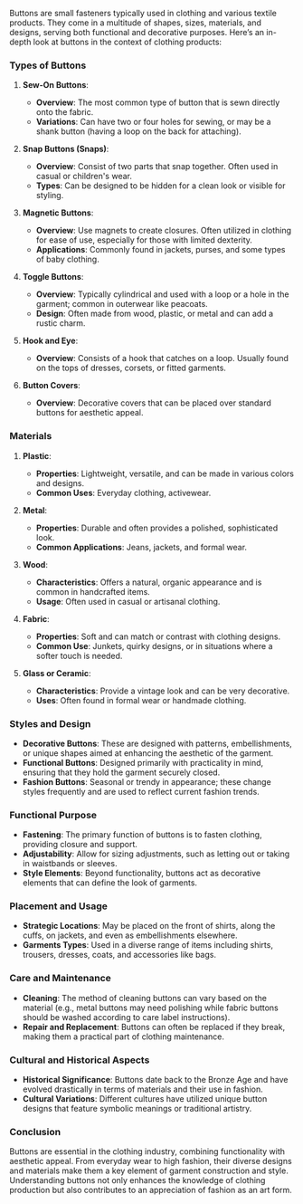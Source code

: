 Buttons are small fasteners typically used in clothing and various textile products. They come in a multitude of shapes, sizes, materials, and designs, serving both functional and decorative purposes. Here’s an in-depth look at buttons in the context of clothing products:

### Types of Buttons

1. **Sew-On Buttons**: 
   - **Overview**: The most common type of button that is sewn directly onto the fabric.
   - **Variations**: Can have two or four holes for sewing, or may be a shank button (having a loop on the back for attaching).

2. **Snap Buttons (Snaps)**: 
   - **Overview**: Consist of two parts that snap together. Often used in casual or children's wear.
   - **Types**: Can be designed to be hidden for a clean look or visible for styling.

3. **Magnetic Buttons**: 
   - **Overview**: Use magnets to create closures. Often utilized in clothing for ease of use, especially for those with limited dexterity.
   - **Applications**: Commonly found in jackets, purses, and some types of baby clothing.

4. **Toggle Buttons**: 
   - **Overview**: Typically cylindrical and used with a loop or a hole in the garment; common in outerwear like peacoats.
   - **Design**: Often made from wood, plastic, or metal and can add a rustic charm.

5. **Hook and Eye**: 
   - **Overview**: Consists of a hook that catches on a loop. Usually found on the tops of dresses, corsets, or fitted garments.

6. **Button Covers**: 
   - **Overview**: Decorative covers that can be placed over standard buttons for aesthetic appeal.

### Materials

1. **Plastic**: 
   - **Properties**: Lightweight, versatile, and can be made in various colors and designs.
   - **Common Uses**: Everyday clothing, activewear.

2. **Metal**: 
   - **Properties**: Durable and often provides a polished, sophisticated look.
   - **Common Applications**: Jeans, jackets, and formal wear.

3. **Wood**: 
   - **Characteristics**: Offers a natural, organic appearance and is common in handcrafted items.
   - **Usage**: Often used in casual or artisanal clothing.

4. **Fabric**: 
   - **Properties**: Soft and can match or contrast with clothing designs.
   - **Common Use**: Junkets, quirky designs, or in situations where a softer touch is needed.

5. **Glass or Ceramic**: 
   - **Characteristics**: Provide a vintage look and can be very decorative.
   - **Uses**: Often found in formal wear or handmade clothing.

### Styles and Design

- **Decorative Buttons**: These are designed with patterns, embellishments, or unique shapes aimed at enhancing the aesthetic of the garment.
- **Functional Buttons**: Designed primarily with practicality in mind, ensuring that they hold the garment securely closed.
- **Fashion Buttons**: Seasonal or trendy in appearance; these change styles frequently and are used to reflect current fashion trends.

### Functional Purpose

- **Fastening**: The primary function of buttons is to fasten clothing, providing closure and support.
- **Adjustability**: Allow for sizing adjustments, such as letting out or taking in waistbands or sleeves.
- **Style Elements**: Beyond functionality, buttons act as decorative elements that can define the look of garments.

### Placement and Usage

- **Strategic Locations**: May be placed on the front of shirts, along the cuffs, on jackets, and even as embellishments elsewhere.
- **Garments Types**: Used in a diverse range of items including shirts, trousers, dresses, coats, and accessories like bags.

### Care and Maintenance

- **Cleaning**: The method of cleaning buttons can vary based on the material (e.g., metal buttons may need polishing while fabric buttons should be washed according to care label instructions).
- **Repair and Replacement**: Buttons can often be replaced if they break, making them a practical part of clothing maintenance.

### Cultural and Historical Aspects

- **Historical Significance**: Buttons date back to the Bronze Age and have evolved drastically in terms of materials and their use in fashion.
- **Cultural Variations**: Different cultures have utilized unique button designs that feature symbolic meanings or traditional artistry.

### Conclusion

Buttons are essential in the clothing industry, combining functionality with aesthetic appeal. From everyday wear to high fashion, their diverse designs and materials make them a key element of garment construction and style. Understanding buttons not only enhances the knowledge of clothing production but also contributes to an appreciation of fashion as an art form.
